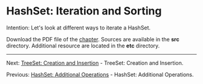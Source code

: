 # HashSet: Iteration and Sorting

Intention: Let's look at different ways to iterate a HashSet.

Download the PDF file of the [chapter](chapter_17.pdf). Sources are available in the <b>src</b> directory. 
Additional resource are located in the <b>etc</b> directory.

<hr>

Next: [TreeSet: Creation and Insertion](chapter_18.md "TreeSet: Creation and Insertion") - TreeSet: Creation and Insertion.

Previous: [HashSet: Additional Operations](chapter_16.md "HashSet: Additional Operations") - HashSet: Additional Operations.